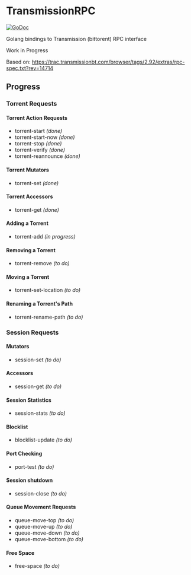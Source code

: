 # TransmissionRPC
[![GoDoc](https://godoc.org/github.com/Hekmon/TransmissionRPC?status.svg)](https://godoc.org/github.com/Hekmon/TransmissionRPC)

Golang bindings to Transmission (bittorent) RPC interface

Work in Progress

Based on:
https://trac.transmissionbt.com/browser/tags/2.92/extras/rpc-spec.txt?rev=14714

## Progress

### Torrent Requests

#### Torrent Action Requests

* torrent-start _(done)_
* torrent-start-now _(done)_
* torrent-stop _(done)_
* torrent-verify _(done)_
* torrent-reannounce _(done)_

#### Torrent Mutators

* torrent-set _(done)_

#### Torrent Accessors

* torrent-get _(done)_

#### Adding a Torrent

* torrent-add _(in progress)_

#### Removing a Torrent

* torrent-remove _(to do)_

#### Moving a Torrent

* torrent-set-location _(to do)_

#### Renaming a Torrent's Path

* torrent-rename-path _(to do)_

### Session Requests

#### Mutators

* session-set _(to do)_

#### Accessors

* session-get _(to do)_

#### Session Statistics

* session-stats _(to do)_

#### Blocklist

* blocklist-update _(to do)_

#### Port Checking

* port-test _(to do)_

#### Session shutdown

* session-close _(to do)_

#### Queue Movement Requests

* queue-move-top _(to do)_
* queue-move-up _(to do)_
* queue-move-down _(to do)_
* queue-move-bottom _(to do)_

#### Free Space

* free-space _(to do)_
